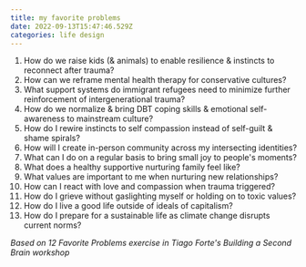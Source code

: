 ```yaml
---
title: my favorite problems
date: 2022-09-13T15:47:46.529Z
categories: life design
---
```


1. How do we raise kids (& animals) to enable resilience & instincts to reconnect after trauma?
2. How can we reframe mental health therapy for conservative cultures?
3. What support systems do immigrant refugees need to minimize further reinforcement of intergenerational trauma?
4. How do we normalize & bring DBT coping skills & emotional self-awareness to mainstream culture?
5. How do I rewire instincts to self compassion instead of self-guilt & shame spirals?
6. How will I create in-person community across my intersecting identities?
7. What can I do on a regular basis to bring small joy to people's moments?
8. What does a healthy supportive nurturing family feel like?
9. What values are important to me when nurturing new relationships?
10. How can I react with love and compassion when trauma triggered?
11. How do I grieve without gaslighting myself or holding on to toxic values?
12. How do I live a good life outside of ideals of capitalism?
13. How do I prepare for a sustainable life as climate change disrupts current norms?

*Based on 12 Favorite Problems exercise in Tiago Forte's Building a Second Brain workshop*